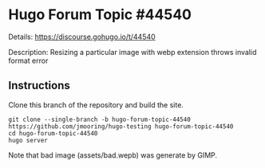 # Hugo Forum Topic #44540

Details: <https://discourse.gohugo.io/t/44540>

Description: Resizing a particular image with webp extension throws invalid format error

## Instructions

Clone this branch of the repository and build the site.

```text
git clone --single-branch -b hugo-forum-topic-44540 https://github.com/jmooring/hugo-testing hugo-forum-topic-44540
cd hugo-forum-topic-44540
hugo server
```

Note that bad image (assets/bad.wepb) was generate by GIMP.
